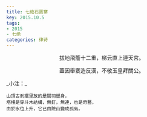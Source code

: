 ```yaml
---
title: 七绝石寶寨
key: 2015.10.5
tags: 
- 2015
- 七绝
categories: 律诗
---
```


<p align="center">拔地飛簷十二重，梯云直上連天宮。
</p>
<p align="center">蓋因舉寨造反漢，不敬玉皇拜關公。
</p>
_小注：_

```
山頂古剎擺里放的是關羽塑身，
塔樓是穿斗木結構，無釘，無連，也是奇藝，
由於水位上升，它已由險山變成孤島。
```